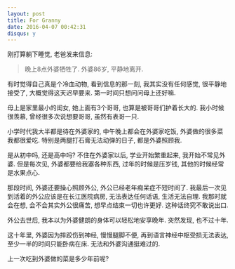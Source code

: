 ```yaml
---
layout: post
title: For Granny
date: 2016-04-07 00:42:31
disqus: y
---
```


刚打算躺下睡觉, 老爸发来信息:

> 晚上8点外婆牺牲了.
> 外婆86岁, 平静地离开.

有时觉得自己真是个冷血动物, 看到信息的那一刻, 我其实没有任何感觉,
很平静地接受了, 大概觉得这天迟早要来. 第一时间只想问问母上还好嘛.

母上是家里最小的闺女, 她上面有3个哥哥, 也算是被哥哥们护着长大的.
我小时候很羡慕, 曾经很多次说想要哥哥, 虽然有表哥一只.

小学时代我大半都是待在外婆家的, 中午晚上都会在外婆家吃饭, 外婆做的很多菜我都很爱吃.
特别是两腿打石膏无法动弹的日子, 都是外婆照顾我.

是从初中吗, 还是高中吗? 不住在外婆家以后, 学业开始繁重起来, 我开始不常见外婆.
但是每次见, 外婆都要给我塞各种东西, 过年的时候是压岁钱, 其他的时候经常是水果点心.

那段时间, 外婆还要操心照顾外公, 外公已经老年痴呆症不短时间了.
我最后一次见到活着的外公应该是在长江医院病房, 无法表达任何话语, 生活无法自理.
我那时就会在想, 会不会其实外公很痛苦, 想早点结束一切也许更好. 这种话终究不敢说出口.

外公去世后, 我本以为外婆健朗的身体可以轻松地安享晚年. 突然发现, 也不过十年.

这十年里, 外婆因为摔跤伤到神经, 慢慢腿脚不便, 再到语言神经中枢受损无法表达, 至少一半的时间只能卧病在床.
无法和外婆沟通挺难过的.

上一次吃到外婆做的菜是多少年前呢?
